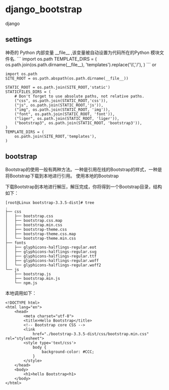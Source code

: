 # django_bootstrap
django
<h2 name="2">settings</h2>
神奇的 Python 内部变量 __file__ ,该变量被自动设置为代码所在的Python 模块文件名.
```
import os.path
TEMPLATE_DIRS = (
    os.path.join(os.path.dirname(__file__), 'templates').replace('\\','/'),
)
```
or

```
import os.path
SITE_ROOT = os.path.abspath(os.path.dirname(__file__))

STATIC_ROOT = os.path.join(SITE_ROOT,'static')
STATICFILES_DIRS = (
    # Don't forget to use absolute paths, not relative paths.
    ("css", os.path.join(STATIC_ROOT,'css')),
    ("js", os.path.join(STATIC_ROOT,'js')),
    ("img", os.path.join(STATIC_ROOT, 'img')),
    ("font", os.path.join(STATIC_ROOT, 'font')),
    ("liger", os.path.join(STATIC_ROOT, 'liger')),
    ("bootstrap3", os.path.join(STATIC_ROOT, 'bootstrap3')),
)
TEMPLATE_DIRS = (
    os.path.join(SITE_ROOT,'templates'),
)
```
<h2 name="2">bootstrap</h2>
Bootstrap的使用一般有两种方法。一种是引用在线的Bootstrap的样式，一种是将Bootstrap下载到本地进行引用。
使用本地的Bootstrap

下载Bootstrap到本地进行解压，解压完成，你将得到一个Bootstrap目录，结构如下：

```
[root@Linux bootstrap-3.3.5-dist]# tree 
.
├── css
│   ├── bootstrap.css
│   ├── bootstrap.css.map
│   ├── bootstrap.min.css
│   ├── bootstrap-theme.css
│   ├── bootstrap-theme.css.map
│   └── bootstrap-theme.min.css
├── fonts
│   ├── glyphicons-halflings-regular.eot
│   ├── glyphicons-halflings-regular.svg
│   ├── glyphicons-halflings-regular.ttf
│   ├── glyphicons-halflings-regular.woff
│   └── glyphicons-halflings-regular.woff2
└── js
    ├── bootstrap.js
    ├── bootstrap.min.js
    └── npm.js
```
本地调用如下：
```
<!DOCTYPE html>
<html lang="en">
    <head>
        <meta charset="utf-8">
        <title>Hello Bootstrap</title>
        <!-- Bootstrap core CSS -->
        <link
            href="./bootstrap-3.3.5-dist/css/bootstrap.min.css" rel="stylesheet">
        <style type='text/css'>
            body {
                background-color: #CCC;
            }
        </style>
    </head>
    <body>
        <h1>hello Bootstrap<h1>
    </body>
</html>
```
